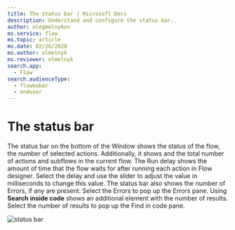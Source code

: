 ```yaml
---
title: The status bar | Microsoft Docs
description: Understand and configure the status bar.
author: olegmelnykov
ms.service: flow
ms.topic: article
ms.date: 02/26/2020
ms.author: olmelnyk
ms.reviewer: olmelnyk
search.app: 
  - Flow
search.audienceType: 
  - flowmaker
  - enduser
---
```


# The status bar

The status bar on the bottom of the Window shows the status of the flow, the number of selected actions. Additionally, it shows and the total number of actions and subflows in the current flow. The Run delay shows the amount of time that the flow waits for after running each action in Flow designer. Select the delay and use the slider to adjust the value in milliseconds to change this value. The status bar also shows the number of Errors, if any are present. Select the Errors to pop up the Errors pane. Using **Search inside code** shows an additional element with the number of results. Select the number of results to pop up the Find in code pane.

![status bar](\media\status-bar\status-bar.png)